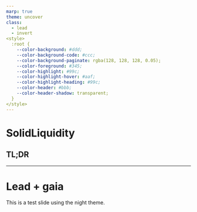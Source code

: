 ```yaml
---
marp: true
theme: uncover 
class:
  - lead
  - invert
<style>
  :root {
    --color-background: #ddd;
    --color-background-code: #ccc;
    --color-background-paginate: rgba(128, 128, 128, 0.05);
    --color-foreground: #345;
    --color-highlight: #99c;
    --color-highlight-hover: #aaf;
    --color-highlight-heading: #99c;
    --color-header: #bbb;
    --color-header-shadow: transparent;
  }
</style>
---
```


# SolidLiquidity
 
## TL;DR

---

# Lead + gaia

This is a test slide using the night theme.
